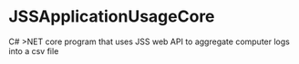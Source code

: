 # JSSApplicationUsageCore
C# >NET core program that uses JSS web API to aggregate computer logs into a csv file
